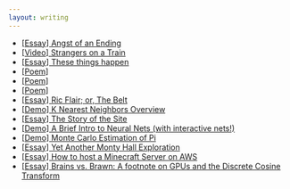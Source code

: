 ```yaml
---
layout: writing
---
```


- [[Essay] Angst of an Ending](./thoughts/endings.html)
- [[Video] Strangers on a Train](./thoughts/soat.html)
- [[Essay] These things happen](./thoughts/theseThingsHappen.html)
- [[Poem]](./thoughts/poems/silver_steel_sacrament.html)
- [[Poem]](./thoughts/poems/do_you_cook.html)
- [[Poem]](./thoughts/poems/again.html)
- [[Essay] Ric Flair; or, The Belt](./thoughts/ric_flair.html)
- [[Demo] K Nearest Neighbors Overview](./thoughts/InteractiveNeighbors.html)
- [[Essay] The Story of the Site](./thoughts/story_of_the_site_2023.html)
- [[Demo] A Brief Intro to Neural Nets (with interactive nets!)](./thoughts/InteractiveNN.html)
- [[Demo] Monte Carlo Estimation of Pi](./thoughts/MonteCarloPi.html)
- [[Essay] Yet Another Monty Hall Exploration](./thoughts/YAMHE.html)
- [[Essay] How to host a Minecraft Server on AWS](./thoughts/minecraft_aws_server.html)
- [[Essay] Brains vs. Brawn: A footnote on GPUs and the Discrete Cosine Transform](./thoughts/brains_vs_brawn.html)